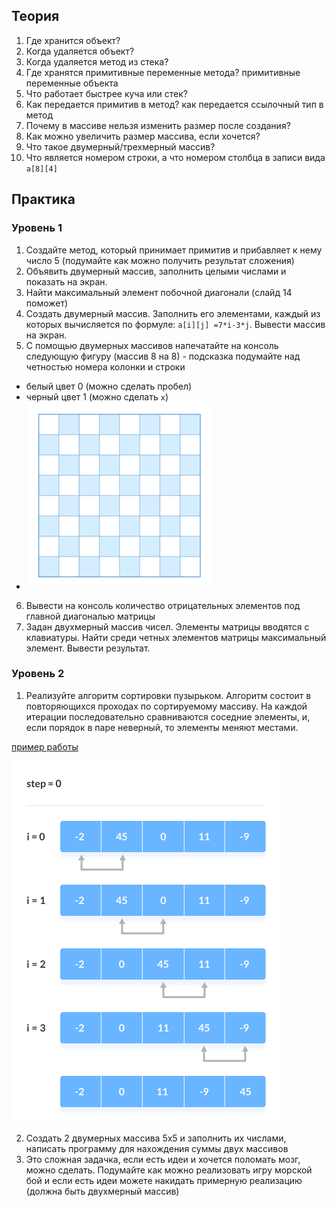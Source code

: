 ## Теория
1. Где хранится объект?
2. Когда удаляется объект?
3. Когда удаляется метод из стека?
4. Где хранятся примитивные переменные метода? примитивные переменные объекта
5. Что работает быстрее куча или стек?
6. Как передается примитив в метод? как передается ссылочный тип в метод
7. Почему в массиве нельзя изменить размер после создания?
8. Как можно увеличить размер массива, если хочется?
9. Что такое двумерный/трехмерный массив?
10. Что является номером строки, а что номером столбца в записи вида `a[8][4]`
## Практика
### Уровень 1
1. Создайте метод, который принимает примитив и прибавляет к нему число 5 (подумайте как можно получить результат сложения)
2. Объявить двумерный массив, заполнить целыми числами и показать на экран. 
3. Найти максимальный элемент побочной диагонали (cлайд 14 поможет)
4. Создать двумерный массив. Заполнить его элементами, каждый из которых вычисляется по формуле: `a[i][j] =7*i-3*j`. Вывести массив на экран. 
5. С помощью двумерных массивов напечатайте на консоль следующую фигуру (массив 8 на 8) - подсказка подумайте над четностью номера колонки и строки
- белый цвет 0 (можно сделать пробел)
- черный цвет 1 (можно сделать `x`)
- ![доска](img/chess.png)
6. Вывести на консоль количество отрицательных элементов под главной диагональю матрицы 
7. Задан двухмерный массив чисел. Элементы матрицы вводятся с клавиатуры. Найти среди четных элементов матрицы максимальный элемент. Вывести результат.
### Уровень 2
1) Реализуйте алгоритм сортировки пузырьком. Алгоритм состоит в повторяющихся проходах по сортируемому массиву. На каждой итерации последовательно сравниваются соседние элементы, и, если порядок в паре неверный, то элементы меняют местами.

[пример работы](https://ru.wikipedia.org/wiki/%D0%A1%D0%BE%D1%80%D1%82%D0%B8%D1%80%D0%BE%D0%B2%D0%BA%D0%B0_%D0%BF%D1%83%D0%B7%D1%8B%D1%80%D1%8C%D0%BA%D0%BE%D0%BC#/media/%D0%A4%D0%B0%D0%B9%D0%BB:Bubble-sort-example-300px.gif)

![Bubble sort](img/Bubble-sort-0.png)

2) Создать 2 двумерных массива 5x5 и заполнить их числами, написать программу для нахождения суммы двух массивов
3) Это сложная задачка, если есть идеи и хочется поломать мозг, можно сделать.
Подумайте как можно реализовать игру морской бой и если есть идеи можете накидать примерную реализацию (должна быть двухмерный массив)
